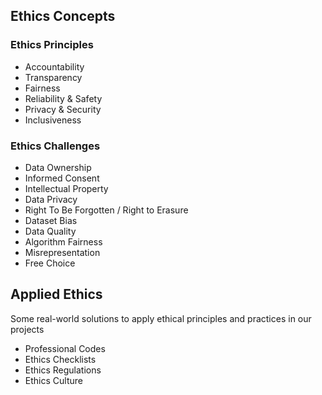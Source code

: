 ## Ethics Concepts

### Ethics Principles
- Accountability 
- Transparency 
- Fairness 
- Reliability & Safety 
- Privacy & Security 
- Inclusiveness

### Ethics Challenges
- Data Ownership
- Informed Consent
- Intellectual Property
- Data Privacy
- Right To Be Forgotten / Right to Erasure 
- Dataset Bias
- Data Quality
- Algorithm Fairness
- Misrepresentation
- Free Choice

## Applied Ethics
Some real-world solutions to apply ethical principles and practices in our projects
- Professional Codes
- Ethics Checklists
- Ethics Regulations
- Ethics Culture
